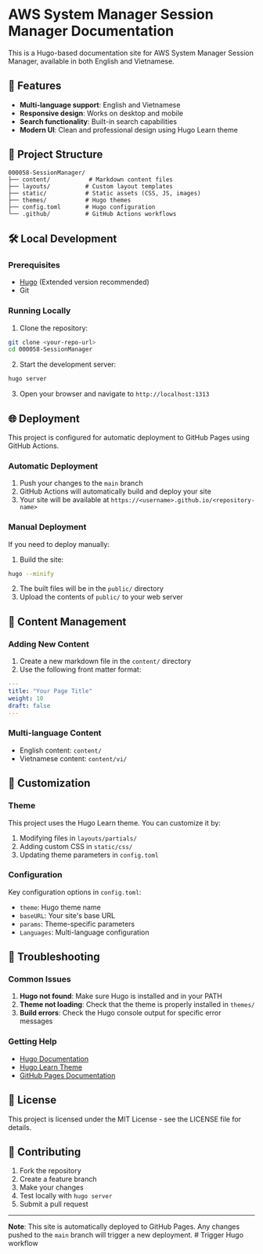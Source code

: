 # AWS System Manager Session Manager Documentation

This is a Hugo-based documentation site for AWS System Manager Session Manager, available in both English and Vietnamese.

## 🚀 Features

- **Multi-language support**: English and Vietnamese
- **Responsive design**: Works on desktop and mobile
- **Search functionality**: Built-in search capabilities
- **Modern UI**: Clean and professional design using Hugo Learn theme

## 📁 Project Structure

```
000058-SessionManager/
├── content/           # Markdown content files
├── layouts/          # Custom layout templates
├── static/           # Static assets (CSS, JS, images)
├── themes/           # Hugo themes
├── config.toml       # Hugo configuration
└── .github/          # GitHub Actions workflows
```

## 🛠️ Local Development

### Prerequisites

- [Hugo](https://gohugo.io/installation/) (Extended version recommended)
- Git

### Running Locally

1. Clone the repository:
```bash
git clone <your-repo-url>
cd 000058-SessionManager
```

2. Start the development server:
```bash
hugo server
```

3. Open your browser and navigate to `http://localhost:1313`

## 🌐 Deployment

This project is configured for automatic deployment to GitHub Pages using GitHub Actions.

### Automatic Deployment

1. Push your changes to the `main` branch
2. GitHub Actions will automatically build and deploy your site
3. Your site will be available at `https://<username>.github.io/<repository-name>`

### Manual Deployment

If you need to deploy manually:

1. Build the site:
```bash
hugo --minify
```

2. The built files will be in the `public/` directory
3. Upload the contents of `public/` to your web server

## 📝 Content Management

### Adding New Content

1. Create a new markdown file in the `content/` directory
2. Use the following front matter format:

```yaml
---
title: "Your Page Title"
weight: 10
draft: false
---
```

### Multi-language Content

- English content: `content/`
- Vietnamese content: `content/vi/`

## 🎨 Customization

### Theme

This project uses the Hugo Learn theme. You can customize it by:

1. Modifying files in `layouts/partials/`
2. Adding custom CSS in `static/css/`
3. Updating theme parameters in `config.toml`

### Configuration

Key configuration options in `config.toml`:

- `theme`: Hugo theme name
- `baseURL`: Your site's base URL
- `params`: Theme-specific parameters
- `Languages`: Multi-language configuration

## 🔧 Troubleshooting

### Common Issues

1. **Hugo not found**: Make sure Hugo is installed and in your PATH
2. **Theme not loading**: Check that the theme is properly installed in `themes/`
3. **Build errors**: Check the Hugo console output for specific error messages

### Getting Help

- [Hugo Documentation](https://gohugo.io/documentation/)
- [Hugo Learn Theme](https://themes.gohugo.io/hugo-theme-learn/)
- [GitHub Pages Documentation](https://docs.github.com/en/pages)

## 📄 License

This project is licensed under the MIT License - see the LICENSE file for details.

## 🤝 Contributing

1. Fork the repository
2. Create a feature branch
3. Make your changes
4. Test locally with `hugo server`
5. Submit a pull request

---

**Note**: This site is automatically deployed to GitHub Pages. Any changes pushed to the `main` branch will trigger a new deployment. #   T r i g g e r   H u g o   w o r k f l o w  
 